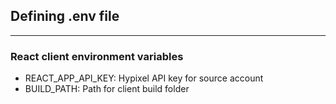 ## Defining .env file

---

### React client environment variables

- REACT_APP_API_KEY: Hypixel API key for source account
- BUILD_PATH: Path for client build folder
